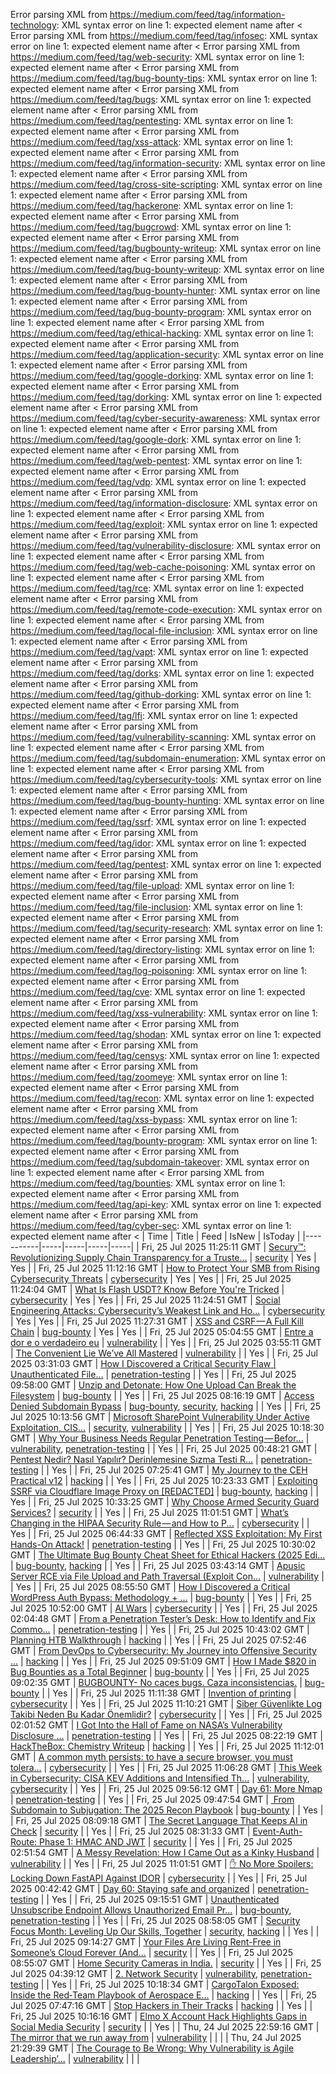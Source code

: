 Error parsing XML from https://medium.com/feed/tag/information-technology: XML syntax error on line 1: expected element name after <
Error parsing XML from https://medium.com/feed/tag/infosec: XML syntax error on line 1: expected element name after <
Error parsing XML from https://medium.com/feed/tag/web-security: XML syntax error on line 1: expected element name after <
Error parsing XML from https://medium.com/feed/tag/bug-bounty-tips: XML syntax error on line 1: expected element name after <
Error parsing XML from https://medium.com/feed/tag/bugs: XML syntax error on line 1: expected element name after <
Error parsing XML from https://medium.com/feed/tag/pentesting: XML syntax error on line 1: expected element name after <
Error parsing XML from https://medium.com/feed/tag/xss-attack: XML syntax error on line 1: expected element name after <
Error parsing XML from https://medium.com/feed/tag/information-security: XML syntax error on line 1: expected element name after <
Error parsing XML from https://medium.com/feed/tag/cross-site-scripting: XML syntax error on line 1: expected element name after <
Error parsing XML from https://medium.com/feed/tag/hackerone: XML syntax error on line 1: expected element name after <
Error parsing XML from https://medium.com/feed/tag/bugcrowd: XML syntax error on line 1: expected element name after <
Error parsing XML from https://medium.com/feed/tag/bugbounty-writeup: XML syntax error on line 1: expected element name after <
Error parsing XML from https://medium.com/feed/tag/bug-bounty-writeup: XML syntax error on line 1: expected element name after <
Error parsing XML from https://medium.com/feed/tag/bug-bounty-hunter: XML syntax error on line 1: expected element name after <
Error parsing XML from https://medium.com/feed/tag/bug-bounty-program: XML syntax error on line 1: expected element name after <
Error parsing XML from https://medium.com/feed/tag/ethical-hacking: XML syntax error on line 1: expected element name after <
Error parsing XML from https://medium.com/feed/tag/application-security: XML syntax error on line 1: expected element name after <
Error parsing XML from https://medium.com/feed/tag/google-dorking: XML syntax error on line 1: expected element name after <
Error parsing XML from https://medium.com/feed/tag/dorking: XML syntax error on line 1: expected element name after <
Error parsing XML from https://medium.com/feed/tag/cyber-security-awareness: XML syntax error on line 1: expected element name after <
Error parsing XML from https://medium.com/feed/tag/google-dork: XML syntax error on line 1: expected element name after <
Error parsing XML from https://medium.com/feed/tag/web-pentest: XML syntax error on line 1: expected element name after <
Error parsing XML from https://medium.com/feed/tag/vdp: XML syntax error on line 1: expected element name after <
Error parsing XML from https://medium.com/feed/tag/information-disclosure: XML syntax error on line 1: expected element name after <
Error parsing XML from https://medium.com/feed/tag/exploit: XML syntax error on line 1: expected element name after <
Error parsing XML from https://medium.com/feed/tag/vulnerability-disclosure: XML syntax error on line 1: expected element name after <
Error parsing XML from https://medium.com/feed/tag/web-cache-poisoning: XML syntax error on line 1: expected element name after <
Error parsing XML from https://medium.com/feed/tag/rce: XML syntax error on line 1: expected element name after <
Error parsing XML from https://medium.com/feed/tag/remote-code-execution: XML syntax error on line 1: expected element name after <
Error parsing XML from https://medium.com/feed/tag/local-file-inclusion: XML syntax error on line 1: expected element name after <
Error parsing XML from https://medium.com/feed/tag/vapt: XML syntax error on line 1: expected element name after <
Error parsing XML from https://medium.com/feed/tag/dorks: XML syntax error on line 1: expected element name after <
Error parsing XML from https://medium.com/feed/tag/github-dorking: XML syntax error on line 1: expected element name after <
Error parsing XML from https://medium.com/feed/tag/lfi: XML syntax error on line 1: expected element name after <
Error parsing XML from https://medium.com/feed/tag/vulnerability-scanning: XML syntax error on line 1: expected element name after <
Error parsing XML from https://medium.com/feed/tag/subdomain-enumeration: XML syntax error on line 1: expected element name after <
Error parsing XML from https://medium.com/feed/tag/cybersecurity-tools: XML syntax error on line 1: expected element name after <
Error parsing XML from https://medium.com/feed/tag/bug-bounty-hunting: XML syntax error on line 1: expected element name after <
Error parsing XML from https://medium.com/feed/tag/ssrf: XML syntax error on line 1: expected element name after <
Error parsing XML from https://medium.com/feed/tag/idor: XML syntax error on line 1: expected element name after <
Error parsing XML from https://medium.com/feed/tag/pentest: XML syntax error on line 1: expected element name after <
Error parsing XML from https://medium.com/feed/tag/file-upload: XML syntax error on line 1: expected element name after <
Error parsing XML from https://medium.com/feed/tag/file-inclusion: XML syntax error on line 1: expected element name after <
Error parsing XML from https://medium.com/feed/tag/security-research: XML syntax error on line 1: expected element name after <
Error parsing XML from https://medium.com/feed/tag/directory-listing: XML syntax error on line 1: expected element name after <
Error parsing XML from https://medium.com/feed/tag/log-poisoning: XML syntax error on line 1: expected element name after <
Error parsing XML from https://medium.com/feed/tag/cve: XML syntax error on line 1: expected element name after <
Error parsing XML from https://medium.com/feed/tag/xss-vulnerability: XML syntax error on line 1: expected element name after <
Error parsing XML from https://medium.com/feed/tag/shodan: XML syntax error on line 1: expected element name after <
Error parsing XML from https://medium.com/feed/tag/censys: XML syntax error on line 1: expected element name after <
Error parsing XML from https://medium.com/feed/tag/zoomeye: XML syntax error on line 1: expected element name after <
Error parsing XML from https://medium.com/feed/tag/recon: XML syntax error on line 1: expected element name after <
Error parsing XML from https://medium.com/feed/tag/xss-bypass: XML syntax error on line 1: expected element name after <
Error parsing XML from https://medium.com/feed/tag/bounty-program: XML syntax error on line 1: expected element name after <
Error parsing XML from https://medium.com/feed/tag/subdomain-takeover: XML syntax error on line 1: expected element name after <
Error parsing XML from https://medium.com/feed/tag/bounties: XML syntax error on line 1: expected element name after <
Error parsing XML from https://medium.com/feed/tag/api-key: XML syntax error on line 1: expected element name after <
Error parsing XML from https://medium.com/feed/tag/cyber-sec: XML syntax error on line 1: expected element name after <
| Time | Title | Feed | IsNew | IsToday |
|-----------|-----|-----|-----|-----|
| Fri, 25 Jul 2025 11:25:11 GMT | [Secury™: Revolutionizing Supply Chain Transparency for a Truste...](https://freedium.cfd/https://medium.com/p/ccbb46b6d1b4) | [security](https://medium.com/feed/tag/security) | Yes | Yes |
| Fri, 25 Jul 2025 11:12:16 GMT | [How to Protect Your SMB from Rising Cybersecurity Threats](https://freedium.cfd/https://medium.com/p/c15127904fda) | [cybersecurity](https://medium.com/feed/tag/cybersecurity) | Yes | Yes |
| Fri, 25 Jul 2025 11:24:04 GMT | [What Is Flash USDT? Know Before You're Tricked](https://freedium.cfd/https://medium.com/p/1bd7bc224177) | [cybersecurity](https://medium.com/feed/tag/cybersecurity) | Yes | Yes |
| Fri, 25 Jul 2025 11:24:51 GMT | [Social Engineering Attacks: Cybersecurity’s Weakest Link and Ho...](https://freedium.cfd/https://medium.com/p/57b318867f97) | [cybersecurity](https://medium.com/feed/tag/cybersecurity) | Yes | Yes |
| Fri, 25 Jul 2025 11:27:31 GMT | [XSS and CSRF — A Full Kill Chain](https://freedium.cfd/https://medium.com/p/4606e435dacb) | [bug-bounty](https://medium.com/feed/tag/bug-bounty) | Yes | Yes |
| Fri, 25 Jul 2025 05:04:55 GMT | [Entre a dor e o verdadeiro eu](https://freedium.cfd/https://medium.com/p/ecdc43c9c118) | [vulnerability](https://medium.com/feed/tag/vulnerability) |  | Yes |
| Fri, 25 Jul 2025 03:55:11 GMT | [The Convenient Lie We’ve All Mastered](https://freedium.cfd/https://medium.com/p/47cf2ddadf60) | [vulnerability](https://medium.com/feed/tag/vulnerability) |  | Yes |
| Fri, 25 Jul 2025 03:31:03 GMT | [How I Discovered a Critical Security Flaw \| Unauthenticated File...](https://freedium.cfd/https://medium.com/p/ac49d53c1cda) | [penetration-testing](https://medium.com/feed/tag/penetration-testing) |  | Yes |
| Fri, 25 Jul 2025 09:58:00 GMT | [ Unzip and Detonate: How One Upload Can Break the Filesystem](https://freedium.cfd/https://medium.com/p/601ef62def4a) | [bug-bounty](https://medium.com/feed/tag/bug-bounty) |  | Yes |
| Fri, 25 Jul 2025 08:16:19 GMT | [Access Denied Subdomain Bypass](https://freedium.cfd/https://medium.com/p/178c2717fad9) | [bug-bounty](https://medium.com/feed/tag/bug-bounty), [security](https://medium.com/feed/tag/security), [hacking](https://medium.com/feed/tag/hacking) |  | Yes |
| Fri, 25 Jul 2025 10:13:56 GMT | [Microsoft SharePoint Vulnerability Under Active Exploitation, CIS...](https://freedium.cfd/https://medium.com/p/507599ea2df3) | [security](https://medium.com/feed/tag/security), [vulnerability](https://medium.com/feed/tag/vulnerability) |  | Yes |
| Fri, 25 Jul 2025 10:18:30 GMT | [Why Your Business Needs Regular Penetration Testing — Befor...](https://freedium.cfd/https://medium.com/p/8cd1b88ee2cf) | [vulnerability](https://medium.com/feed/tag/vulnerability), [penetration-testing](https://medium.com/feed/tag/penetration-testing) |  | Yes |
| Fri, 25 Jul 2025 00:48:21 GMT | [️ Pentest Nedir? Nasıl Yapılır? Derinlemesine Sızma Testi R...](https://freedium.cfd/https://medium.com/p/9eae70324cff) | [penetration-testing](https://medium.com/feed/tag/penetration-testing) |  | Yes |
| Fri, 25 Jul 2025 07:25:41 GMT | [My Journey to the CEH Practical v12](https://freedium.cfd/https://medium.com/p/bd8a85c22742) | [hacking](https://medium.com/feed/tag/hacking) |  | Yes |
| Fri, 25 Jul 2025 10:23:33 GMT | [Exploiting SSRF via Cloudflare Image Proxy on \[REDACTED\]](https://freedium.cfd/https://medium.com/p/a32aeb8e6b8c) | [bug-bounty](https://medium.com/feed/tag/bug-bounty), [hacking](https://medium.com/feed/tag/hacking) |  | Yes |
| Fri, 25 Jul 2025 10:33:25 GMT | [Why Choose Armed Security Guard Services?](https://freedium.cfd/https://medium.com/p/fba73b73a857) | [security](https://medium.com/feed/tag/security) |  | Yes |
| Fri, 25 Jul 2025 11:01:51 GMT | [What’s Changing in the HIPAA Security Rule — and How to P...](https://freedium.cfd/https://medium.com/p/657a416ff817) | [cybersecurity](https://medium.com/feed/tag/cybersecurity) |  | Yes |
| Fri, 25 Jul 2025 06:44:33 GMT | [Reflected XSS Exploitation: My First Hands-On Attack!](https://freedium.cfd/https://medium.com/p/8a0950fc266f) | [penetration-testing](https://medium.com/feed/tag/penetration-testing) |  | Yes |
| Fri, 25 Jul 2025 10:30:02 GMT | [The Ultimate Bug Bounty Cheat Sheet for Ethical Hackers (2025 Edi...](https://freedium.cfd/https://medium.com/p/5c63ba5ca0a6) | [bug-bounty](https://medium.com/feed/tag/bug-bounty), [hacking](https://medium.com/feed/tag/hacking) |  | Yes |
| Fri, 25 Jul 2025 03:43:14 GMT | [Apusic Server RCE via File Upload and Path Traversal (Exploit Con...](https://freedium.cfd/https://medium.com/p/5b7e1ded3211) | [vulnerability](https://medium.com/feed/tag/vulnerability) |  | Yes |
| Fri, 25 Jul 2025 08:55:50 GMT | [How I Discovered a Critical WordPress Auth Bypass: Methodology + ...](https://freedium.cfd/https://medium.com/p/5fab7a52a1ef) | [bug-bounty](https://medium.com/feed/tag/bug-bounty) |  | Yes |
| Fri, 25 Jul 2025 10:52:00 GMT | [AI Wars](https://freedium.cfd/https://medium.com/p/4cdb9902f7a7) | [cybersecurity](https://medium.com/feed/tag/cybersecurity) |  | Yes |
| Fri, 25 Jul 2025 02:04:48 GMT | [From a Penetration Tester’s Desk: How to Identify and Fix Commo...](https://freedium.cfd/https://medium.com/p/01f2480d85ce) | [penetration-testing](https://medium.com/feed/tag/penetration-testing) |  | Yes |
| Fri, 25 Jul 2025 10:43:02 GMT | [Planning HTB Walkthrough](https://freedium.cfd/https://medium.com/p/b079e90c10a4) | [hacking](https://medium.com/feed/tag/hacking) |  | Yes |
| Fri, 25 Jul 2025 07:52:46 GMT | [From DevOps to Cybersecurity: My Journey into Offensive Security ...](https://freedium.cfd/https://medium.com/p/f09b260b247d) | [hacking](https://medium.com/feed/tag/hacking) |  | Yes |
| Fri, 25 Jul 2025 09:51:09 GMT | [How I Made $820 in Bug Bounties as a Total Beginner](https://freedium.cfd/https://medium.com/p/1cd7f7cbae3e) | [bug-bounty](https://medium.com/feed/tag/bug-bounty) |  | Yes |
| Fri, 25 Jul 2025 09:02:35 GMT | [BUGBOUNTY- No caces bugs. Caza inconsistencias.](https://freedium.cfd/https://medium.com/p/9ea08ecabe96) | [bug-bounty](https://medium.com/feed/tag/bug-bounty) |  | Yes |
| Fri, 25 Jul 2025 11:11:38 GMT | [Invention of printing](https://freedium.cfd/https://medium.com/p/6934b3934683) | [cybersecurity](https://medium.com/feed/tag/cybersecurity) |  | Yes |
| Fri, 25 Jul 2025 11:10:21 GMT | [Siber Güvenlikte Log Takibi Neden Bu Kadar Önemlidir?](https://freedium.cfd/https://medium.com/p/59b2d3983e2e) | [cybersecurity](https://medium.com/feed/tag/cybersecurity) |  | Yes |
| Fri, 25 Jul 2025 02:01:52 GMT | [I Got Into the Hall of Fame on NASA’s Vulnerability Disclosure ...](https://freedium.cfd/https://medium.com/p/149dbe15636f) | [penetration-testing](https://medium.com/feed/tag/penetration-testing) |  | Yes |
| Fri, 25 Jul 2025 08:22:19 GMT | [HackTheBox: Chemistry Writeup](https://freedium.cfd/https://medium.com/p/d073d6764f65) | [hacking](https://medium.com/feed/tag/hacking) |  | Yes |
| Fri, 25 Jul 2025 11:12:01 GMT | [A common myth persists: to have a secure browser, you must tolera...](https://freedium.cfd/https://medium.com/p/ce18bab34c1c) | [cybersecurity](https://medium.com/feed/tag/cybersecurity) |  | Yes |
| Fri, 25 Jul 2025 11:06:28 GMT | [This Week in Cybersecurity: CISA KEV Additions and Intensified Th...](https://freedium.cfd/https://medium.com/p/285ba9b8fef8) | [vulnerability](https://medium.com/feed/tag/vulnerability), [cybersecurity](https://medium.com/feed/tag/cybersecurity) |  | Yes |
| Fri, 25 Jul 2025 09:56:12 GMT | [Day 61: More Nmap](https://freedium.cfd/https://medium.com/p/45f059621edc) | [penetration-testing](https://medium.com/feed/tag/penetration-testing) |  | Yes |
| Fri, 25 Jul 2025 09:47:54 GMT | [️ From Subdomain to Subjugation: The 2025 Recon Playbook](https://freedium.cfd/https://medium.com/p/673439fc5510) | [bug-bounty](https://medium.com/feed/tag/bug-bounty) |  | Yes |
| Fri, 25 Jul 2025 08:09:18 GMT | [The Secret Language That Keeps AI in Check](https://freedium.cfd/https://medium.com/p/7e6b3b21ad30) | [security](https://medium.com/feed/tag/security) |  | Yes |
| Fri, 25 Jul 2025 08:31:33 GMT | [Event-Auth-Route: Phase 1: HMAC AND JWT](https://freedium.cfd/https://medium.com/p/84e7f7adc970) | [security](https://medium.com/feed/tag/security) |  | Yes |
| Fri, 25 Jul 2025 02:51:54 GMT | [A Messy Revelation: How I Came Out as a Kinky Husband](https://freedium.cfd/https://medium.com/p/5a51b2a07ae5) | [vulnerability](https://medium.com/feed/tag/vulnerability) |  | Yes |
| Fri, 25 Jul 2025 11:01:51 GMT | [✋ No More Spoilers: Locking Down FastAPI Against IDOR](https://freedium.cfd/https://medium.com/p/7a939ad2c988) | [cybersecurity](https://medium.com/feed/tag/cybersecurity) |  | Yes |
| Fri, 25 Jul 2025 00:42:42 GMT | [Day 60: Staying safe and organized](https://freedium.cfd/https://medium.com/p/d4457f506188) | [penetration-testing](https://medium.com/feed/tag/penetration-testing) |  | Yes |
| Fri, 25 Jul 2025 09:15:51 GMT | [Unauthenticated Unsubscribe Endpoint Allows Unauthorized Email Pr...](https://freedium.cfd/https://medium.com/p/922598a06988) | [bug-bounty](https://medium.com/feed/tag/bug-bounty), [penetration-testing](https://medium.com/feed/tag/penetration-testing) |  | Yes |
| Fri, 25 Jul 2025 08:58:05 GMT | [Security Focus Month: Leveling Up Our Skills, Together](https://freedium.cfd/https://medium.com/p/046d65ee2953) | [security](https://medium.com/feed/tag/security), [hacking](https://medium.com/feed/tag/hacking) |  | Yes |
| Fri, 25 Jul 2025 09:14:27 GMT | [Your Files Are Living Rent-Free in Someone’s Cloud Forever (And...](https://freedium.cfd/https://medium.com/p/315899277e81) | [security](https://medium.com/feed/tag/security) |  | Yes |
| Fri, 25 Jul 2025 08:55:07 GMT | [Home Security Cameras in India.](https://freedium.cfd/https://medium.com/p/ac71627f5a66) | [security](https://medium.com/feed/tag/security) |  | Yes |
| Fri, 25 Jul 2025 04:39:12 GMT | [2. Network Security](https://freedium.cfd/https://medium.com/p/fc27c0c08ccf) | [vulnerability](https://medium.com/feed/tag/vulnerability), [penetration-testing](https://medium.com/feed/tag/penetration-testing) |  | Yes |
| Fri, 25 Jul 2025 10:18:34 GMT | [CargoTalon Exposed: Inside the Red‑Team Playbook of Aerospace E...](https://freedium.cfd/https://medium.com/p/375279ee4e84) | [hacking](https://medium.com/feed/tag/hacking) |  | Yes |
| Fri, 25 Jul 2025 07:47:16 GMT | [Stop Hackers in Their Tracks](https://freedium.cfd/https://medium.com/p/3f20a1fa1d86) | [hacking](https://medium.com/feed/tag/hacking) |  | Yes |
| Fri, 25 Jul 2025 10:16:16 GMT | [Elmo X Account Hack Highlights Gaps in Social Media Security](https://freedium.cfd/https://medium.com/p/c6992834bb04) | [security](https://medium.com/feed/tag/security) |  | Yes |
| Thu, 24 Jul 2025 22:59:16 GMT | [The mirror that we run away from](https://freedium.cfd/https://medium.com/p/5341aefd7578) | [vulnerability](https://medium.com/feed/tag/vulnerability) |  |  |
| Thu, 24 Jul 2025 21:29:39 GMT | [The Courage to Be Wrong: Why Vulnerability is Agile Leadership’...](https://freedium.cfd/https://medium.com/p/0c6938c45fc2) | [vulnerability](https://medium.com/feed/tag/vulnerability) |  |  |
